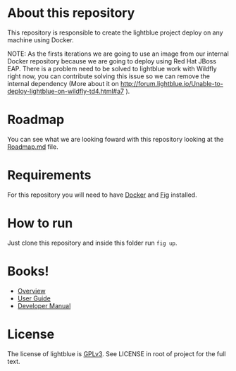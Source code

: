 # About this repository

This repository is responsible to create the lightblue project deploy on any machine using Docker.

NOTE: As the firsts iterations we are going to use an image from our internal Docker repository because we are going to deploy using Red Hat JBoss EAP. There is a problem need to be solved to lightblue work with Wildfly right now, you can contribute solving this issue so we can remove the internal dependency (More about it on http://forum.lightblue.io/Unable-to-deploy-lightblue-on-wildfly-td4.html#a7 ).

# Roadmap

You can see what we are looking foward with this repository looking at the [Roadmap.md](https://github.com/lightblue-platform/lightblue-dockerfile/blob/master/Roadmap.md) file.

# Requirements

For this repository you will need to have [Docker](https://www.docker.com/) and [Fig](http://www.fig.sh/) installed. 

# How to run

Just clone this repository and inside this folder run `fig up`.

# Books!

* [Overview](http://jewzaam.gitbooks.io/lightblue/)
* [User Guide](http://jewzaam.gitbooks.io/lightblue-user-guide/)
* [Developer Manual](http://jewzaam.gitbooks.io/lightblue-developer-manual/)


# License

The license of lightblue is [GPLv3](https://www.gnu.org/licenses/gpl.html).  See LICENSE in root of project for the full text.
